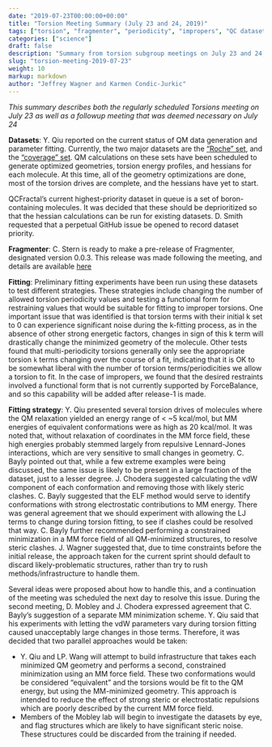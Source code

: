 ```yaml
---
date: "2019-07-23T00:00:00+00:00"
title: "Torsion Meeting Summary (July 23 and 24, 2019)"
tags: ["torsion", "fragmenter", "periodicity", "impropers", "QC datasets"]
categories: ["science"]
draft: false
description: "Summary from torsion subgroup meetings on July 23 and 24, 2019"
slug: "torsion-meeting-2019-07-23"
weight: 10
markup: markdown
author: "Jeffrey Wagner and Karmen Condic-Jurkic"
---
```


_This summary describes both the regularly scheduled Torsions meeting on July 23 as well as a followup meeting that was deemed necessary on July 24_

**Datasets**: Y. Qiu reported on the current status of QM data generation and parameter fitting. Currently, the two major datasets are the [“Roche” set](https://github.com/openforcefield/open-forcefield-data/tree/master/Torsion-Drives/Roche-Reference-Compounds), and the [“coverage” set](https://github.com/openforcefield/qca-dataset-submission/tree/master/2019-06-25-smirnoff99Frost-coverage). QM calculations on these sets have been scheduled to generate optimized geometries, torsion energy profiles, and hessians for each molecule. At this time, all of the geometry optimizations are done, most of the torsion drives are complete, and the hessians have yet to start. 

QCFractal’s current highest-priority dataset in queue is a set of boron-containing molecules. It was decided that these should be deprioritized so that the hessian calculations can be run for existing datasets. D. Smith requested that a perpetual GitHub issue be opened to record dataset priority. 

**Fragmenter**: C. Stern is ready to make a pre-release of Fragmenter, designated version 0.0.3. This release was made following the meeting, and details are available [here](https://github.com/openforcefield/fragmenter/releases/tag/v0.0.3)

**Fitting**: Preliminary fitting experiments have been run using these datasets to test different strategies. These strategies include changing the number of allowed torsion periodicity values and testing a functional form for restraining values that would be suitable for fitting to improper torsions. One important issue that was identified is that torsion terms with their initial k set to 0 can experience significant noise during the k-fitting process, as in the absence of other strong energetic factors, changes in sign of this k term will drastically change the minimized geometry of the molecule. Other tests found that multi-periodicity torsions generally only see the appropriate torsion `k` terms changing over the course of a fit, indicating that it is OK to be somewhat liberal with the number of torsion terms/periodicities we allow a torsion to fit. In the case of impropers, we found that the desired restraints involved a functional form that is not currently supported by ForceBalance, and so this capability will be added after release-1 is made.

**Fitting strategy**: Y. Qiu presented several torsion drives of molecules where the QM relaxation yielded an energy range of < ~5 kcal/mol, but MM energies of equivalent conformations were as high as 20 kcal/mol. It was noted that, without relaxation of coordinates in the MM force field, these high energies probably stemmed largely from repulsive Lennard-Jones interactions, which are very sensitive to small changes in geometry. C. Bayly pointed out that, while a few extreme examples were being discussed, the same issue is likely to be present in a large fraction of the dataset, just to a lesser degree. J. Chodera suggested calculating the vdW component of each conformation and removing those with likely steric clashes. C. Bayly suggested that the ELF method would serve to identify conformations with strong electrostatic contributions to MM energy. There was general agreement that we should experiment with allowing the LJ terms to change during torsion fitting, to see if clashes could be resolved that way. C. Bayly further recommended performing a constrained minimization in a MM force field of all QM-minimized structures, to resolve steric clashes. J. Wagner suggested that, due to time constraints before the initial release, the approach taken for the current sprint should default to discard likely-problematic structures, rather than try to rush methods/infrastructure to handle them. 

Several ideas were proposed about how to handle this, and a continuation of the meeting was scheduled the next day to resolve this issue. During the second meeting, D. Mobley and J. Chodera expressed agreement that C. Bayly’s suggestion of a separate MM minimization scheme. Y. Qiu said that his experiments with letting the vdW parameters vary during torsion fitting caused unacceptably large changes in those terms. Therefore, it was decided that two parallel approaches would be taken:

  * Y. Qiu and LP. Wang will attempt to build infrastructure that takes each minimized QM geometry and performs a second, constrained minimization using an MM force field. These two conformations would be considered “equivalent” and the torsions would be fit to the QM energy, but using the MM-minimized geometry. This approach is intended to reduce the effect of strong steric or electrostatic repulsions which are poorly described by the current MM force field.
  * Members of the Mobley lab will begin to investigate the datasets by eye, and flag structures which are likely to have significant steric noise. These structures could be discarded from the training if needed.
